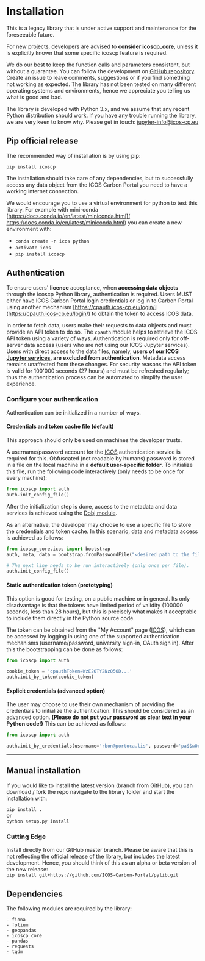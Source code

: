 # Installation
This is a legacy library that is under active support and maintenance
for the foreseeable future.  
  
For new projects, developers are advised to
**consider [icoscp_core](https://pypi.org/project/icoscp_core/)**,
unless it is explicitly known that some specific icoscp feature is
required.
  
We do our best to keep the function calls and parameters
consistent, but without a guarantee. You can follow the development on 
[GitHub repository](https://github.com/ICOS-Carbon-Portal/pylib). Create
an issue to leave comments, suggestions or if you find something not
working as expected. The library has not been tested on many different
operating systems and environments, hence we appreciate you telling us
what is good and bad.  
  
The library is developed with  Python 3.x, and we assume that any
recent Python distribution should work. If you have any trouble running
the library, we are very keen to know why. Please get in touch: 
jupyter-info@icos-cp.eu

## Pip official release
The recommended way of installation is by using pip:

	pip install icoscp
	
The installation should take care of any dependencies, but to
successfully access any data object from the ICOS Carbon Portal you need
to have a working internet connection.  
  
We would encourage you to use a virtual environment for python to test
this library. For example with mini-conda
[https://docs.conda.io/en/latest/miniconda.html](
https://docs.conda.io/en/latest/miniconda.html) you can create a new
environment with:

- `conda create -n icos python`
- `activate icos`
- `pip install icoscp`

## Authentication
To ensure users' **licence** acceptance, when **accessing data objects**
through the icoscp Python library, authentication is required. Users
MUST either have ICOS Carbon Portal login credentials or
log in to Carbon Portal using another mechanism
[https://cpauth.icos-cp.eu/login/](https://cpauth.icos-cp.eu/login/)
to obtain the token to access ICOS data.

In order to fetch data, users make their requests to data objects and
must provide an API token to do so. The `cpauth` module helps to
retrieve the ICOS API token using a variety of ways. Authentication is
required only for off-server data access (users who are not using our
ICOS Jupyter services). Users with direct access to the data files,
namely, **users of our [ICOS Jupyter services](
https://www.icos-cp.eu/data-services/tools/jupyter-notebook), are
excluded from authentication**. Metadata access remains unaffected from
these changes. For security reasons the API token is valid for 100'000
seconds (27 hours) and must be refreshed regularly; thus the
authentication process can be automated to simplify the user experience.

### Configure your authentication
Authentication can be initialized in a number of ways.

#### Credentials and token cache file (default)
This approach should only be used on machines the developer trusts.

A username/password account for the [ICOS](https://cpauth.icos-cp.eu/)
authentication service is required for this. Obfuscated (not readable by
humans) password is stored in a file on the local machine in a **default
user-specific folder**. To initialize this file, run the following code
interactively (only needs to be once for every machine):

```Python
from icoscp import auth
auth.init_config_file()
```

After the initialization step is done, access to the metadata and data
services is achieved using the [Dobj module](modules.md#dobj).

As an alternative, the developer may choose to use a specific file to
store the credentials and token cache. In this scenario, data and
metadata access is achieved as follows:

```Python
from icoscp_core.icos import bootstrap
auth, meta, data = bootstrap.fromPasswordFile("<desired path to the file>")

# The next line needs to be run interactively (only once per file).
auth.init_config_file()
```

#### Static authentication token (prototyping)
This option is good for testing, on a public machine or in general. Its
only disadvantage is that the tokens have limited period of validity
(100000 seconds, less than 28 hours), but this is precisely what makes
it acceptable to include them directly in the Python source code.

The token can be obtained from the "My Account" page ([ICOS](
https://cpauth.icos-cp.eu/)), which can be accessed by logging in
using one of the supported authentication mechanisms (username/password,
university sign-in, OAuth sign in). After this the bootstrapping can be
done as follows:

```Python
from icoscp import auth

cookie_token = 'cpauthToken=WzE2OTY2NzQ5OD...'
auth.init_by_token(cookie_token)
```

#### Explicit credentials (advanced option)

The user may choose to use their own mechanism of providing the
credentials to initialize the authentication. This should be considered
as an advanced option. **(Please do not put your password as clear text
in your Python code!)** This can be achieved as follows:

```Python
from icoscp import auth

auth.init_by_credentials(username='rbon@portoca.lis', password='pa$$w0rd')
```

---

## Manual installation
If you would like to install the latest version (branch from GitHub),
you can download / fork the repo navigate to the library folder and
start the installation with:

`pip install .`  
or  
`python setup.py install`

### Cutting Edge
Install directly from our GitHub master branch. Please be aware that
this is not reflecting the official release of the library, but includes
the latest development. Hence, you should think of this as an alpha or
beta version of the new release:  
`pip install git+https://github.com/ICOS-Carbon-Portal/pylib.git`

## Dependencies
The following modules are required by the library:

    - fiona
    - folium
    - geopandas
    - icoscp_core
    - pandas
    - requests
    - tqdm
